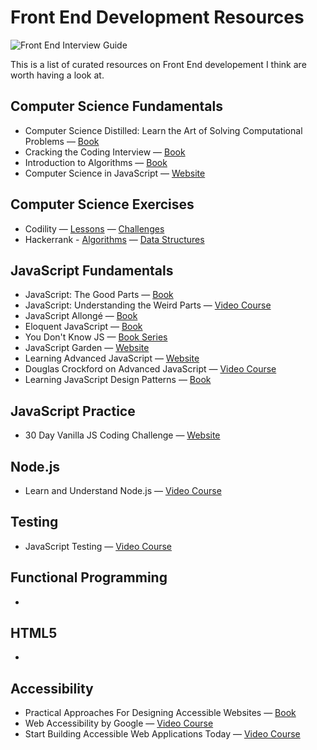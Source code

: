 # Front End Development Resources

![Front End Interview Guide](https://static1.squarespace.com/static/573300a5b09f95fd6467a047/t/58f7874337c58165bebf2124/1503302556132/dev+op_breed.jpg)

This is a list of curated resources on Front End developement I think are worth having a look at.

## Computer Science Fundamentals

* Computer Science Distilled: Learn the Art of Solving Computational Problems — [Book](https://www.amazon.com/Computer-Science-Distilled-Computational-Problems-ebook/dp/B0731JG96F/)
* Cracking the Coding Interview — [Book](https://www.amazon.com/Cracking-Coding-Interview-Programming-Questions/dp/0984782850)
* Introduction to Algorithms — [Book](https://www.amazon.com/Introduction-Algorithms-Thomas-H-Cormen-ebook/dp/B007CNRCAO/)
* Computer Science in JavaScript — [Website](https://www.nczonline.net/blog/tag/computer-science/)

## Computer Science Exercises

* Codility — [Lessons](https://codility.com/programmers/lessons/) — [Challenges](https://codility.com/programmers/challenges/)
* Hackerrank - [Algorithms](https://www.hackerrank.com/domains/algorithms/) — [Data Structures](https://www.hackerrank.com/domains/data-structures/)

## JavaScript Fundamentals

* JavaScript: The Good Parts — [Book](http://shop.oreilly.com/product/9780596517748.do)
* JavaScript: Understanding the Weird Parts — [Video Course](https://udemy.com/understand-javascript)
* JavaScript Allongé — [Book](https://leanpub.com/javascriptallongesix/read)
* Eloquent JavaScript — [Book](http://eloquentjavascript.net)
* You Don't Know JS — [Book Series](https://github.com/getify/You-Dont-Know-JS)
* JavaScript Garden — [Website](https://bonsaiden.github.io/JavaScript-Garden)
* Learning Advanced JavaScript — [Website](https://johnresig.com/apps/learn/)
* Douglas Crockford on Advanced JavaScript — [Video Course](https://yuiblog.com/blog/2006/11/27/video-crockford-advjs/)
* Learning JavaScript Design Patterns — [Book](https://addyosmani.com/resources/essentialjsdesignpatterns/book/)

## JavaScript Practice

* 30 Day Vanilla JS Coding Challenge — [Website](https://javascript30.com/)

## Node.js

* Learn and Understand Node.js — [Video Course](https://www.udemy.com/understand-nodejs)

## Testing

* JavaScript Testing — [Video Course](https://www.udacity.com/course/javascript-testing--ud549)

## Functional Programming

-

## HTML5

-

## Accessibility

* Practical Approaches For Designing Accessible Websites — [Book](https://www.amazon.com/Practical-Approaches-Designing-Accessible-Websites-ebook/dp/B014JEXKIQ/)
* Web Accessibility by Google — [Video Course](https://www.udacity.com/course/web-accessibility--ud891)
* Start Building Accessible Web Applications Today — [Video Course](https://egghead.io/courses/start-building-accessible-web-applications-today)
